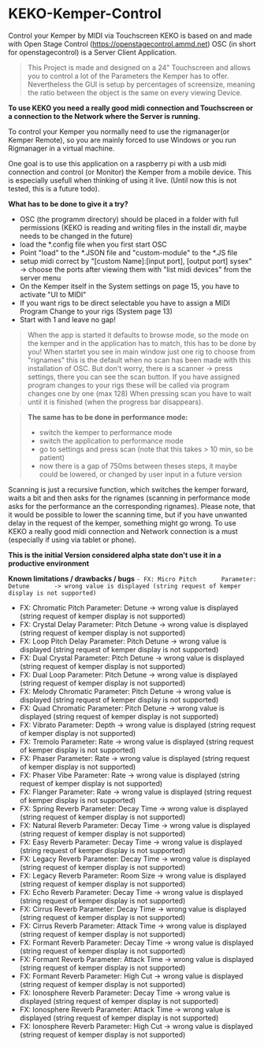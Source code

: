 # KEKO-Kemper-Control
Control your Kemper by MIDI via Touchscreen
KEKO is based on and made with Open Stage Control (https://openstagecontrol.ammd.net)
OSC (in short for openstagecontrol) is a Server Client Application. 

>This Project is made and designed on a 24" Touchscreen and allows you to control a lot of the Parameters the Kemper has to offer.
>Nevertheless the GUI is setup by percentages of screensize, meaning the ratio between the object is the same on every viewing Device.

**To use KEKO you need a really good midi connection and Touchscreen or a connection to the Network where the Server is running.**

To control your Kemper you normally need to use the rigmanager(or Kemper Remote), so you are mainly forced to use Windows or you run Rigmanager in a virtual machine.


One goal is to use this application on a raspberry pi with a usb midi connection and control (or Monitor) the Kemper from a mobile device.
This is especially usefull when thinking of using it live.
(Until now this is not tested, this is a future todo).


**What has to be done to give it a try?**
- OSC (the programm directory) should be placed in a folder with full permissions (KEKO is reading and writing files in the install dir, maybe needs to be changed in the future)
- load the *.config file when you first start OSC
- Point "load" to the *.JSON file and "custom-module" to the *.JS file
- setup midi correct by "[custom Name]:[input port], [output port] sysex" -> choose the ports after viewing them with "list midi devices" from the server menu
- On the Kemper itself in the System settings on page 15, you have to activate "UI to MIDI"
- If you want rigs to be direct selectable you have to assign a MIDI Program Change to your rigs (System page 13)
- Start with 1 and leave no gap!



>When the app is started it defaults to browse mode, so the mode on the kemper and in the application has to match, this has to be done by you!
>When startet you see in main window just one rig to choose from "rignames" this is the default when no scan has been made with this installation of OSC.
But don't worry, there is a scanner -> press settings, there you can see the scan button.
If you have assigned program changes to your rigs these will be called via program changes one by one (max 128)
When pressing scan you have to wait until it is finished (when the progress bar disappears).

>**The same has to be done in performance mode:**
>- switch the kemper to performance mode
>- switch the application to performance mode
>- go to settings and press scan (note that this takes > 10 min, so be patient)
> - now there is a gap of 750ms between theses steps, it maybe could be lowered, or changed by user input in a future version

Scanning is just a recursive function, which switches the kemper forward, waits a bit and then asks for the rignames (scanning in performance mode asks for the performance an the corresponding rignames). Please note, that it would be possible to lower the scanning time, but if you have unwanted delay in the request of the kemper, something might go wrong. To use KEKO a really good midi connection and Network connection is a must (especially if using via tablet or phone).
 

**This is the initial Version considered alpha state don't use it in a productive environment**

**Known limitations / drawbacks / bugs**
`- FX: Micro Pitch       Parameter: Detune       -> wrong value is displayed (string request of kemper display is not supported)`
- FX: Chromatic Pitch   Parameter: Detune       -> wrong value is displayed (string request of kemper display is not supported)
- FX: Crystal Delay     Parameter: Pitch Detune -> wrong value is displayed (string request of kemper display is not supported)
- FX: Loop Pitch Delay  Parameter: Pitch Detune -> wrong value is displayed (string request of kemper display is not supported)
- FX: Dual Crystal      Parameter: Pitch Detune -> wrong value is displayed (string request of kemper display is not supported)
- FX: Dual Loop         Parameter: Pitch Detune -> wrong value is displayed (string request of kemper display is not supported)
- FX: Melody Chromatic  Parameter: Pitch Detune -> wrong value is displayed (string request of kemper display is not supported)
- FX: Quad Chromatic    Parameter: Pitch Detune -> wrong value is displayed (string request of kemper display is not supported)
- FX: Vibrato           Parameter: Depth        -> wrong value is displayed (string request of kemper display is not supported)
- FX: Tremolo           Parameter: Rate         -> wrong value is displayed (string request of kemper display is not supported)
- FX: Phaser            Parameter: Rate         -> wrong value is displayed (string request of kemper display is not supported)
- FX: Phaser Vibe       Parameter: Rate         -> wrong value is displayed (string request of kemper display is not supported)
- FX: Flanger           Parameter: Rate         -> wrong value is displayed (string request of kemper display is not supported)
- FX: Spring Reverb     Parameter: Decay Time   -> wrong value is displayed (string request of kemper display is not supported)
- FX: Natural Reverb    Parameter: Decay Time   -> wrong value is displayed (string request of kemper display is not supported)
- FX: Easy Reverb       Parameter: Decay Time   -> wrong value is displayed (string request of kemper display is not supported)
- FX: Legacy Reverb     Parameter: Decay Time   -> wrong value is displayed (string request of kemper display is not supported)
- FX: Legacy Reverb     Parameter: Room Size    -> wrong value is displayed (string request of kemper display is not supported)
- FX: Echo Reverb       Parameter: Decay Time   -> wrong value is displayed (string request of kemper display is not supported)
- FX: Cirrus Reverb     Parameter: Decay Time   -> wrong value is displayed (string request of kemper display is not supported)
- FX: Cirrus Reverb     Parameter: Attack Time  -> wrong value is displayed (string request of kemper display is not supported)
- FX: Formant Reverb    Parameter: Decay Time   -> wrong value is displayed (string request of kemper display is not supported)
- FX: Formant Reverb    Parameter: Attack Time  -> wrong value is displayed (string request of kemper display is not supported)
- FX: Formant Reverb    Parameter: High Cut     -> wrong value is displayed (string request of kemper display is not supported)
- FX: Ionosphere Reverb Parameter: Decay Time   -> wrong value is displayed (string request of kemper display is not supported)
- FX: Ionosphere Reverb Parameter: Attack Time  -> wrong value is displayed (string request of kemper display is not supported)
- FX: Ionosphere Reverb Parameter: High Cut     -> wrong value is displayed (string request of kemper display is not supported)
